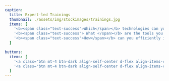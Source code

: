 ```yaml
---
caption:
  title: Expert-led Trainings
  thumbnail: ./assets/img/stockimages/trainings.jpg
  items: [
    '<b><span class="text-success">Which</span></b> technologies can you use to accellerate your success?',
    '<b><span class="text-success"> What </span></b> are the tools you should use to leverage these technologies in your business context?',
    '<b><span class="text-success">How</span></b> can you efficiently integrate these tools into your IT infrastructure to ensure long-term flexibility?'
  ]

buttons:
  items: [
    '<a class="btn mt-4 btn-dark align-self-center d-flex align-items-center" href="/trainings"><i class="fa fa-solid fa-arrow-right pr-3"></i>German Trainings</a>',
    '<a class="btn mt-4 btn-dark align-self-center d-flex align-items-center" href="/trainings"><i class="fa fa-solid fa-arrow-right pr-3"></i>English Trainings</a>'
  ]
---
```

